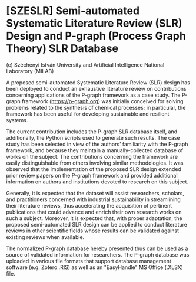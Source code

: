# [SZESLR] Semi-automated Systematic Literature Review (SLR) Design and P-graph (Process Graph Theory) SLR Database
(c) Széchenyi István University and Artificial Intelligence National Laboratory (MILAB)

A proposed semi-automated Systematic Literature Review (SLR) design has been deployed to conduct an exhaustive literature review on contributions concerning applications of the P-graph framework as a case study. The P-graph framework (https://p-graph.org) was initially conceived for solving problems related to the synthesis of chemical processes; in particular, the framework has been useful for developing sustainable and resilient systems.

The current contribution includes the P-graph SLR database itself, and additionally, the Python scripts used to generate such results. The case study has been selected in view of the authors’ familiarity with the P-graph framework, and because they maintain a manually-collected database of works on the subject. The contributions concerning the framework are easily distinguishable from others involving similar methodologies. It was observed that the implementation of the proposed SLR design extended prior review papers on the P-graph framework and provided additional information on authors and institutions devoted to research on this subject.

Generally, it is expected that the dataset will assist researchers, scholars, and practitioners concerned with industrial sustainability in streamlining their literature reviews, thus accelerating the acquisition of pertinent publications that could advance and enrich their own research works on such a subject. Moreover, it is expected that, with proper adaptation, the proposed semi-automated SLR design can be applied to conduct literature reviews in other scientific fields whose results can be validated against existing reviews when available.

The normalized P-graph database hereby presented thus can be used as a source of validated information for researchers. The P-graph database was uploaded in various file formats that support database management software (e.g. Zotero .RIS) as well as an "EasyHandle" MS Office (.XLSX) file.
